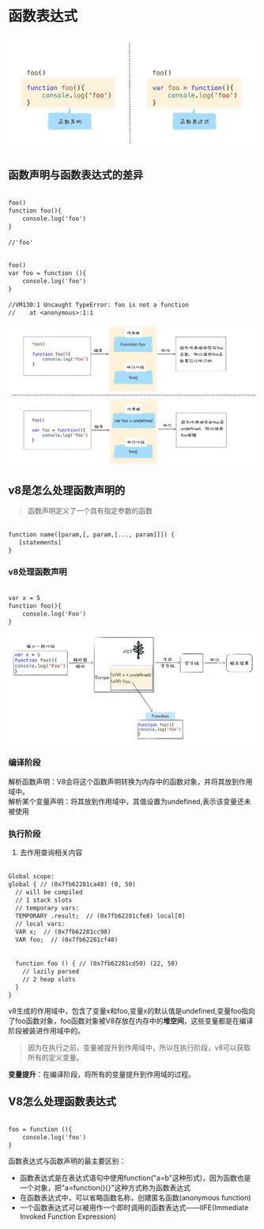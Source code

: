 # 函数表达式
![](img/函数声明和函数表达式.jpg)

## 函数声明与函数表达式的差异
```

foo()
function foo(){
    console.log('foo')
}

//'foo'
```

```

foo()
var foo = function (){
    console.log('foo')
}

//VM130:1 Uncaught TypeError: foo is not a function
//    at <anonymous>:1:1
```

![](img/不同语义.jpg)

## v8是怎么处理函数声明的
> 函数声明定义了一个具有指定参数的函数

```

function name([param,[, param,[..., param]]]) {
   [statements]
}
```
### v8处理函数声明
```

var x = 5
function foo(){
    console.log('Foo')
}
```
![](img/处理函数声明.jpg)

### 编译阶段
解析函数声明：V8会将这个函数声明转换为内存中的函数对象，并将其放到作用域中。  
解析某个变量声明：将其放到作用域中，其值设置为undefined,表示该变量还未被使用

### 执行阶段
1. 去作用查询相关内容  

```

Global scope:
global { // (0x7fb62281ca48) (0, 50)
  // will be compiled
  // 1 stack slots
  // temporary vars:
  TEMPORARY .result;  // (0x7fb62281cfe8) local[0]
  // local vars:
  VAR x;  // (0x7fb62281cc98)
  VAR foo;  // (0x7fb62281cf40)


  function foo () { // (0x7fb62281cd50) (22, 50)
    // lazily parsed
    // 2 heap slots
  }
}
```
v8生成的作用域中，包含了变量x和foo,变量x的默认值是undefined,变量foo指向了foo函数对象，foo函数对象被V8存放在内存中的**堆空间**，这些变量都是在编译阶段被装进作用域中的。  

> 因为在执行之前，变量被提升到作用域中，所以在执行阶段，v8可以获取所有的定义变量。  

**变量提升**：在编译阶段，将所有的变量提升到作用域的过程。

## V8怎么处理函数表达式
```

foo = function (){
    console.log('foo')
}
```
函数表达式与函数声明的最主要区别：  
- 函数表达式是在表达式语句中使用function("a=b"这种形式)，因为函数也是一个对象，把"a=function(){}"这种方式称为函数表达式
- 在函数表达式中，可以省略函数名称，创建匿名函数(anonymous function)
- 一个函数表达式可以被用作一个即时调用的函数表达式——IIFE(Immediate Invoked Function Expression)
